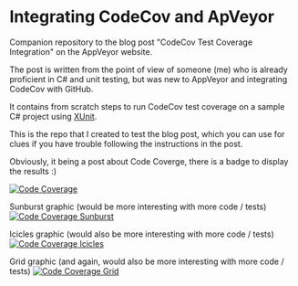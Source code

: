 # Integrating CodeCov and ApVeyor 

Companion repository to the blog post "CodeCov Test Coverage Integration" on the AppVeyor website.

The post is written from the point of view of someone (me) who is already proficient in C# and unit testing, but was new to AppVeyor and integrating CodeCov with GitHub.

It contains from scratch steps to run CodeCov test coverage on a sample C# project using [XUnit](https://xunit.github.io/). 

This is the repo that I created to test the blog post, which you can use for clues if you have trouble following the instructions in the post.

Obviously, it being a post about Code Coverge, there is a badge to display the results :)

[![Code Coverage](https://codecov.io/gh/ceddlyburge/codecov-on-appveyor/coverage.svg)](https://codecov.io/gh/ceddlyburge/codecov-on-appveyor)

Sunburst graphic (would be more interesting with more code / tests)
[![Code Coverage Sunburst](https://codecov.io/gh/ceddlyburge/codecov-on-appveyor/branch/master/graphs/sunburst.svg)](https://codecov.io/gh/ceddlyburge/codecov-on-appveyor/branch/master/graphs/sunburst.svg)

Icicles graphic (would also be more interesting with more code / tests)
[![Code Coverage Icicles](https://codecov.io/gh/ceddlyburge/codecov-on-appveyor/branch/master/graphs/icicle.svg)](https://codecov.io/gh/ceddlyburge/codecov-on-appveyor/branch/master/graphs/icicle.svg)

Grid graphic (and again, would also be more interesting with more code / tests)
[![Code Coverage Grid](https://codecov.io/gh/ceddlyburge/codecov-on-appveyor/branch/master/graphs/tree.svg)](https://codecov.io/gh/ceddlyburge/codecov-on-appveyor/branch/master/graphs/tree.svg)

